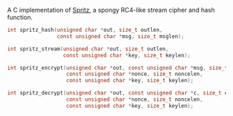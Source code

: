 
A C implementation of [Spritz](http://people.csail.mit.edu/rivest/pubs/RS14.pdf),
a spongy RC4-like stream cipher and hash function.

```c
int spritz_hash(unsigned char *out, size_t outlen,
                const unsigned char *msg, size_t msglen);

int spritz_stream(unsigned char *out, size_t outlen,
                  const unsigned char *key, size_t keylen);

int spritz_encrypt(unsigned char *out, const unsigned char *msg, size_t msglen,
                   const unsigned char *nonce, size_t noncelen,
                   const unsigned char *key, size_t keylen);

int spritz_decrypt(unsigned char *out, const unsigned char *c, size_t clen,
                   const unsigned char *nonce, size_t noncelen,
                   const unsigned char *key, size_t keylen);
```

